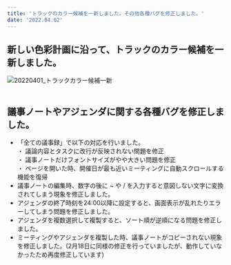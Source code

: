 ```yaml
---
title: 'トラックのカラー候補を一新しました。その他各種バグを修正しました。'
date: '2022.04.02'
---
```


## 新しい色彩計画に沿って、トラックのカラー候補を一新しました。
![20220401_トラックカラー候補一新](https://user-images.githubusercontent.com/92074639/161479462-36145798-d288-44d4-87bc-2caaa7d10d45.png)
<br>
<br>
## 議事ノートやアジェンダに関する各種バグを修正しました。
- 「全ての議事録」で以下の対応を行いました。<br>
 ・ 議論内容とタスクに改行が反映されない問題を修正<br>
 ・ 議事ノートだけフォントサイズがやや大きい問題を修正<br>
 ・ ページを開いた時、開催日が最も近いミーティングに自動スクロールする機能を復帰<br>
- 議事ノートの編集時、数字の後に ~ や / を入力すると意図しない文字に変換されてしまう現象を修正しました。
- アジェンダの終了時刻を24:00以降に設定すると、画面表示が乱れたりエラーしてしまう問題を修正しました。
- アジェンダを複数選択して複製すると、ソート順が逆順になる問題を修正しました。
- ミーティングやアジェンダを複製した時、議事ノートがコピーされない現象を修正しました。(2月18日に同様の修正を行っていましたが、動作していなかったため再度修正しています)
